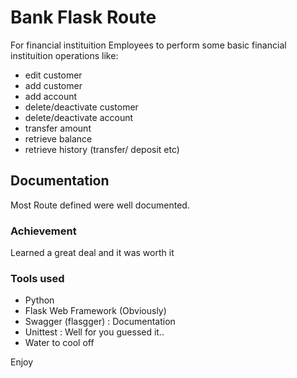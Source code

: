 # Bank Flask Route

For financial instituition Employees to perform some basic financial instituition operations like:

- edit customer
- add customer
- add account
- delete/deactivate customer
- delete/deactivate account
- transfer amount
- retrieve balance
- retrieve history (transfer/ deposit etc)

## Documentation

Most Route defined were well documented.

### Achievement

Learned a great deal and it was worth it

### Tools used

- Python
- Flask Web Framework (Obviously)
- Swagger (flasgger) : Documentation
- Unittest : Well for you guessed it..
- Water to cool off

Enjoy